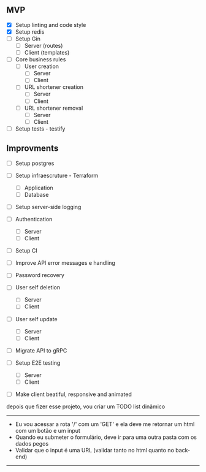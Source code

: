 ## MVP

- [x] Setup linting and code style
- [x] Setup redis
- [ ] Setup Gin
    - [ ] Server (routes)
    - [ ] Client (templates)
- [ ] Core business rules
    - [ ] User creation
        - [ ] Server
        - [ ] Client
    - [ ] URL shortener creation
        - [ ] Server
        - [ ] Client
    - [ ] URL shortener removal
        - [ ] Server
        - [ ] Client
- [ ] Setup tests - testify

## Improvments

- [ ] Setup postgres
- [ ] Setup infraescruture - Terraform
    - [ ] Application
    - [ ] Database
- [ ] Setup server-side logging
- [ ] Authentication
    - [ ] Server
    - [ ] Client
- [ ] Setup CI
- [ ] Improve API error messages e handling
- [ ] Password recovery
- [ ] User self deletion
    - [ ] Server
    - [ ] Client
- [ ] User self update
    - [ ] Server
    - [ ] Client
- [ ] Migrate API to gRPC
- [ ] Setup E2E testing
    - [ ] Server
    - [ ] Client
- [ ] Make client beatiful, responsive and animated


depois que fizer esse projeto, vou criar um TODO list dinâmico


---
- Eu vou acessar a rota '/' com um 'GET' e ela deve me retornar um html com um botão e um input
- Quando eu submeter o formulário, deve ir para uma outra pasta com os dados pegos
- Validar que o input é uma URL (validar tanto no html quanto no back-end)
---
